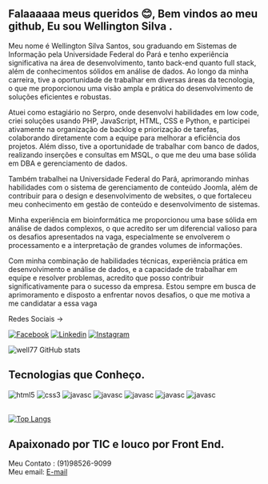 ## Falaaaaaa meus queridos 😊, Bem vindos ao meu github, Eu sou Wellington Silva . 


Meu nome é Wellington Silva Santos, sou graduando em Sistemas de Informação pela Universidade Federal do Pará e tenho experiência significativa na área de desenvolvimento, tanto back-end quanto full stack, além de conhecimentos sólidos em análise de dados. Ao longo da minha carreira, tive a oportunidade de trabalhar em diversas áreas da tecnologia, o que me proporcionou uma visão ampla e prática do desenvolvimento de soluções eficientes e robustas.

Atuei como estagiário no Serpro, onde desenvolvi habilidades em low code, criei soluções usando PHP, JavaScript, HTML, CSS e Python, e participei ativamente na organização de backlog e priorização de tarefas, colaborando diretamente com a equipe para melhorar a eficiência dos projetos. Além disso, tive a oportunidade de trabalhar com banco de dados, realizando inserções e consultas em MSQL, o que me deu uma base sólida em DBA e gerenciamento de dados.

Também trabalhei na Universidade Federal do Pará, aprimorando minhas habilidades com o sistema de gerenciamento de conteúdo Joomla, além de contribuir para o design e desenvolvimento de websites, o que fortaleceu meu conhecimento em gestão de conteúdo e desenvolvimento de sistemas.

Minha experiência em bioinformática me proporcionou uma base sólida em análise de dados complexos, o que acredito ser um diferencial valioso para os desafios apresentados na vaga, especialmente se envolverem o processamento e a interpretação de grandes volumes de informações.

Com minha combinação de habilidades técnicas, experiência prática em desenvolvimento e análise de dados, e a capacidade de trabalhar em equipe e resolver problemas, acredito que posso contribuir significativamente para o sucesso da empresa. Estou sempre em busca de aprimoramento e disposto a enfrentar novos desafios, o que me motiva a me candidatar a essa vaga

Redes Sociais ->

[![Facebook](https://img.shields.io/badge/Facebook-1877F2?style=for-the-badge&logo=facebook&logoColor=white)](https://web.facebook.com/profile.php?id=100091464671928)
[![Linkedin](https://img.shields.io/badge/LinkedIn-0077B5?style=for-the-badge&logo=linkedin&logoColor=white)](https://www.linkedin.com/in/wellington-silva-544464214/?lipi=urn%3Ali%3Apage%3Ad_flagship3_notifications%3B%2BybbsUQKSlOgXe62xMh2ew%3D%3D)
[![Instagram](https://img.shields.io/badge/Instagram-E4405F?style=for-the-badge&logo=instagram&logoColor=white)](https://www.instagram.com/wellington_sinva/)


![well77 GitHub stats](https://github-readme-stats.vercel.app/api?username=well77&show_icons=true&theme=radical)


## Tecnologias que Conheço.

<div style='display: inline_block '>
<img align="center" alt="html5" src="https://img.shields.io/badge/HTML5-E34F26?style=for-the-badge&logo=html5&logoColor=white"/>
<img align="center" alt="css3" src="https://img.shields.io/badge/CSS3-1572B6?style=for-the-badge&logo=css3&logoColor=orange"/>
<img align="center" alt="javasc" src="https://img.shields.io/badge/JavaScript-323330?style=for-the-badge&logo=javascript&logoColor=F7DF1E"/>
<img align="center" alt="javasc" src="https://img.shields.io/badge/Python-14354C?style=for-the-badge&logo=python&logoColor=white"/>
<img align="center" alt="javasc" src="https://img.shields.io/badge/React-20232A?style=for-the-badge&logo=react&logoColor=61DAFB"/>
<img align="center" alt="javasc" src="https://img.shields.io/badge/React_Native-20232A?style=for-the-badge&logo=react&logoColor=61DAFB"/>
<img align="center" alt="javasc" src="https://img.shields.io/badge/MySQL-00000F?style=for-the-badge&logo=mysql&logoColor=white"/>
</div><br>

[![Top Langs](https://github-readme-stats.vercel.app/api/top-langs/?username=well777)](https://github.com/well777/github-readme-stats)

## Apaixonado por TIC e louco por Front End.

Meu Contato : (91)98526-9099 <br>
Meu email: <a href="wellinsantos84@gmail.com/">E-mail</a>

